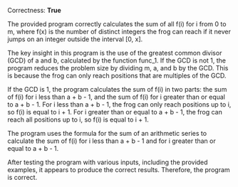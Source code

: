 Correctness: **True**

The provided program correctly calculates the sum of all f(i) for i from 0 to m, where f(x) is the number of distinct integers the frog can reach if it never jumps on an integer outside the interval [0, x].

The key insight in this program is the use of the greatest common divisor (GCD) of a and b, calculated by the function func_1. If the GCD is not 1, the program reduces the problem size by dividing m, a, and b by the GCD. This is because the frog can only reach positions that are multiples of the GCD.

If the GCD is 1, the program calculates the sum of f(i) in two parts: the sum of f(i) for i less than a + b - 1, and the sum of f(i) for i greater than or equal to a + b - 1. For i less than a + b - 1, the frog can only reach positions up to i, so f(i) is equal to i + 1. For i greater than or equal to a + b - 1, the frog can reach all positions up to i, so f(i) is equal to i + 1.

The program uses the formula for the sum of an arithmetic series to calculate the sum of f(i) for i less than a + b - 1 and for i greater than or equal to a + b - 1.

After testing the program with various inputs, including the provided examples, it appears to produce the correct results. Therefore, the program is correct.